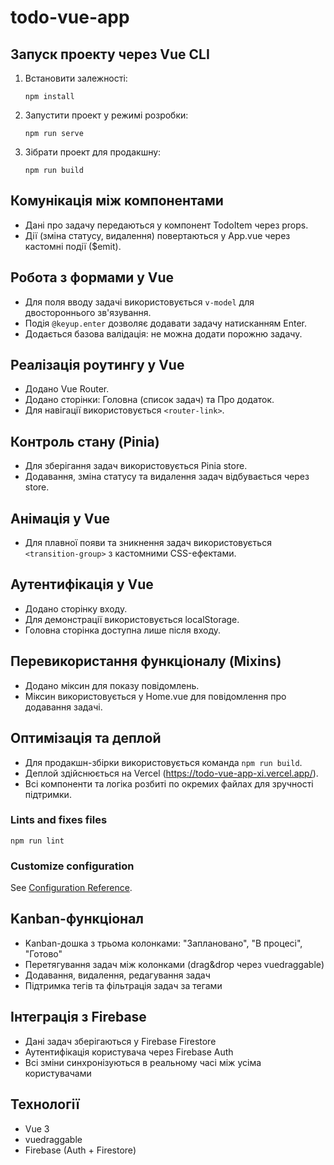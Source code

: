 # todo-vue-app

## Запуск проекту через Vue CLI

1. Встановити залежності:
   ```
   npm install
   ```

2. Запустити проект у режимі розробки:
   ```
   npm run serve
   ```

3. Зібрати проект для продакшну:
   ```
   npm run build
   ```

## Комунікація між компонентами

- Дані про задачу передаються у компонент TodoItem через props.
- Дії (зміна статусу, видалення) повертаються у App.vue через кастомні події ($emit).

## Робота з формами у Vue

- Для поля вводу задачі використовується `v-model` для двостороннього зв'язування.
- Подія `@keyup.enter` дозволяє додавати задачу натисканням Enter.
- Додається базова валідація: не можна додати порожню задачу.

## Реалізація роутингу у Vue

- Додано Vue Router.
- Додано сторінки: Головна (список задач) та Про додаток.
- Для навігації використовується `<router-link>`.

## Контроль стану (Pinia)

- Для зберігання задач використовується Pinia store.
- Додавання, зміна статусу та видалення задач відбувається через store.

## Анімація у Vue

- Для плавної появи та зникнення задач використовується `<transition-group>` з кастомними CSS-ефектами.

## Аутентифікація у Vue

- Додано сторінку входу.
- Для демонстрації використовується localStorage.
- Головна сторінка доступна лише після входу.

## Перевикористання функціоналу (Mixins)

- Додано міксин для показу повідомлень.
- Міксин використовується у Home.vue для повідомлення про додавання задачі.

## Оптимізація та деплой

- Для продакшн-збірки використовується команда `npm run build`.
- Деплой здійснюється на Vercel (https://todo-vue-app-xi.vercel.app/).
- Всі компоненти та логіка розбиті по окремих файлах для зручності підтримки.

### Lints and fixes files
```
npm run lint
```

### Customize configuration
See [Configuration Reference](https://cli.vuejs.org/config/).

## Kanban-функціонал

- Kanban-дошка з трьома колонками: "Заплановано", "В процесі", "Готово"
- Перетягування задач між колонками (drag&drop через vuedraggable)
- Додавання, видалення, редагування задач
- Підтримка тегів та фільтрація задач за тегами

## Інтеграція з Firebase

- Дані задач зберігаються у Firebase Firestore
- Аутентифікація користувача через Firebase Auth
- Всі зміни синхронізуються в реальному часі між усіма користувачами

## Технології

- Vue 3
- vuedraggable
- Firebase (Auth + Firestore)
